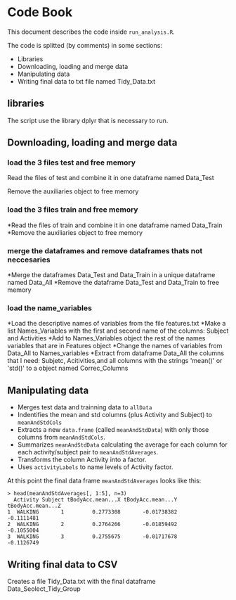 # Code Book

This document describes the code inside `run_analysis.R`.

The code is splitted (by comments) in some sections:

* Libraries
* Downloading, loading and merge data
* Manipulating data
* Writing final data to txt file named Tidy_Data.txt


## libraries

The script use the library dplyr that is necessary to run.

## Downloading, loading and merge data

### load the 3 files test and free memory
Read the files of test and combine it in one dataframe named Data_Test

Remove the auxiliaries object to free memory

### load the 3 files train and free memory
*Read the files of train and combine it in one dataframe named Data_Train
*Remove the auxiliaries object to free memory

### merge the dataframes and remove dataframes thats not neccesaries
*Merge the dataframes Data_Test and Data_Train in a unique dataframe named Data_All
*Remove the dataframe Data_Test and Data_Train to free memory

### load the name_variables
*Load the descriptive names of variables from the file features.txt
*Make a list Names_Variables with the first and second name of the columns: Subject and Activities
*Add to Names_Variables object the rest of the names variables that are in Features object
*Change the names of variables from Data_All to Names_variables
*Extract from dataframe Data_All the columns that I need: Subjetc, Acitivities,and all columns with the strings 'mean()' or 'std()' to a object named Correc_Columns

## Manipulating data

* Merges test data and trainning data to `allData`
* Indentifies the mean and std columns (plus Activity and Subject) to `meanAndStdCols`
* Extracts a new `data.frame` (called `meanAndStdData`) with only those columns from `meanAndStdCols`.
* Summarizes `meanAndStdData` calculating the average for each column for each activity/subject pair to `meanAndStdAverages`.
* Transforms the column Activity into a factor.
* Uses `activityLabels` to name levels of Activity factor.

At this point the final data frame `meanAndStdAverages` looks like this:

    > head(meanAndStdAverages[, 1:5], n=3)
      Activity Subject tBodyAcc.mean...X tBodyAcc.mean...Y tBodyAcc.mean...Z
    1  WALKING       1         0.2773308       -0.01738382        -0.1111481
    2  WALKING       2         0.2764266       -0.01859492        -0.1055004
    3  WALKING       3         0.2755675       -0.01717678        -0.1126749


## Writing final data to CSV

Creates a file Tidy_Data.txt with the final dataframe Data_Seolect_Tidy_Group
